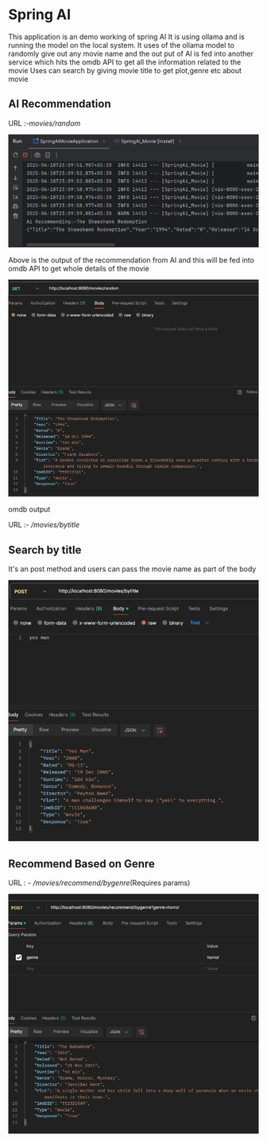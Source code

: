 # Spring AI
This application is an demo working of spring AI
It is using ollama and is running the model on the local system. It uses of the ollama model
to randomly give out any movie name and the out put of AI is fed into another service which hits the omdb API to get all the information related to the movie
Uses can search by giving movie title to get plot,genre etc about movie

## AI Recommendation
URL :-_movies/random_

![img.png](img.png)

Above is the output of the recommendation from AI and this will be fed into omdb API to get whole details of the movie

![img_1.png](img_1.png)

omdb output

URL :- _/movies/bytitle_
## Search by title

It's an post method and users can pass the movie name as part of the body


![img_2.png](img_2.png)

## Recommend Based on Genre
URL : - _/movies/recommend/bygenre_(Requires params)

![img_3.png](img_3.png)

